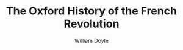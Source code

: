 ---
title: The Oxford History of the French Revolution
author: William Doyle
image_file: The-Oxford-History-Of-The-French-Revolution.png
layout: page
height_pixels: 425
isbn: 9780198804932
---